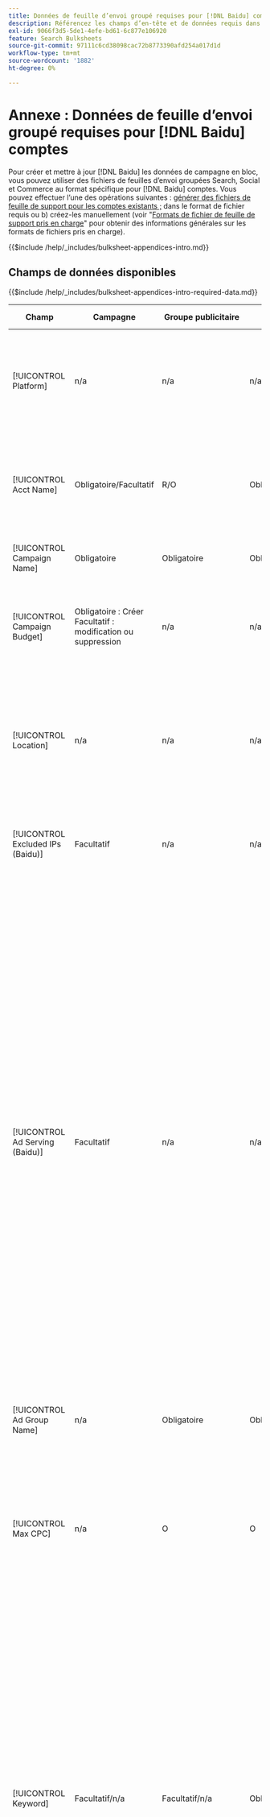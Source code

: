 ```yaml
---
title: Données de feuille d’envoi groupé requises pour [!DNL Baidu] comptes
description: Référencez les champs d’en-tête et de données requis dans les feuilles d’envoi groupées pour [!DNL Baidu] comptes.
exl-id: 9066f3d5-5de1-4efe-bd61-6c877e106920
feature: Search Bulksheets
source-git-commit: 97111c6cd38098cac72b8773390afd254a017d1d
workflow-type: tm+mt
source-wordcount: '1882'
ht-degree: 0%

---
```


# Annexe : Données de feuille d’envoi groupé requises pour [!DNL Baidu] comptes

Pour créer et mettre à jour [!DNL Baidu] les données de campagne en bloc, vous pouvez utiliser des fichiers de feuilles d’envoi groupées Search, Social et Commerce au format spécifique pour [!DNL Baidu] comptes. Vous pouvez effectuer l’une des opérations suivantes : [générer des fichiers de feuille de support pour les comptes existants ;](../bulksheet-download.md) dans le format de fichier requis ou b) créez-les manuellement (voir &quot;[Formats de fichier de feuille de support pris en charge](bulksheet-file-formats.md)&quot; pour obtenir des informations générales sur les formats de fichiers pris en charge).

{{$include /help/_includes/bulksheet-appendices-intro.md}}

<!-- Hiding because this is probably too long a list to be useful.

## Available header fields

Platform,Acct Name,Campaign Name,Campaign Budget,Location,Excluded IPs (Baidu), Ad Serving (Baidu),Ad Group Name,Max CPC,Keyword,Match Type,Ad Title,Description Line 1,Description Line 2,Display URL,Base URL,Destination URL,Custom URL Param,Campaign Status,Ad Group Status,Keyword Status,Ad Status,Location Status,[Advertiser-specific Label Classification],Campaign ID,Ad Group ID,Keyword ID,Ad ID,AMO ID,Error Message

{{$include /help/_includes/bulksheet-headers-note.md}}

-->

## Champs de données disponibles

{{$include /help/_includes/bulksheet-appendices-intro-required-data.md}}

| Champ | Campagne | Groupe publicitaire | Mot-clé | Publicité textuelle | Cible de l’emplacement | Description |
|----|----|----|----|----|----|----|
| [!UICONTROL Platform] | n/a | n/a | n/a | n/a | n/a | (Inclus dans les feuilles d’envoi groupées générées à des fins d’information) La plateforme publicitaire. Obligatoire, sauf si chaque ligne comprend un AMO ID pour l’entité. |
| [!UICONTROL Acct Name] | Obligatoire/Facultatif | R/O | Obligatoire/Facultatif | Obligatoire/Facultatif | Obligatoire/Facultatif | (Inclus dans les feuilles d’envoi groupées générées à des fins d’information) La plateforme publicitaire. Obligatoire, sauf si chaque ligne comprend un AMO ID pour l’entité. |
| [!UICONTROL Campaign Name] | Obligatoire | Obligatoire | Obligatoire | Obligatoire | Obligatoire | Nom unique qui identifie une campagne pour un compte. |
| [!UICONTROL Campaign Budget] | Obligatoire : Créer<br>Facultatif : modification ou suppression | n/a | n/a | n/a | n/a | Une limite de dépenses journalière pour la campagne, avec ou sans symboles monétaires et ponctuation. Cette valeur remplace mais ne peut pas dépasser le budget du compte. |
| [!UICONTROL Location] | n/a | n/a | n/a | n/a | Obligatoire | Emplacement géographique où placer des publicités pour la campagne. Pour exclure un emplacement, ajoutez un signe moins (`-`). Si vous ne saisissez pas de valeurs spécifiques pour la campagne, tous les emplacements sont ciblés. |
| [!UICONTROL Excluded IPs (Baidu)] | Facultatif | n/a | n/a | n/a | n/a | Adresses IP des sites web sur lesquels vos publicités ne doivent pas être affichées. Séparez plusieurs valeurs par des virgules. |
| [!UICONTROL Ad Serving (Baidu)] | Facultatif | n/a | n/a | n/a | n/a | À quelle fréquence diffusez-vous vos principales publicités les unes par rapport aux autres au sein d’un groupe publicitaire :<ul><li><i>Rotation</i> (valeur par défaut pour les nouvelles campagnes) : chacune de vos publicités entre dans la vente aux enchères d’annonces un nombre approximativement égal de fois, ce qui permet à Search, Social et Commerce de noter vos publicités non seulement au taux de clics publicitaires, mais également sur les conversions.</li><li><i>Optimiser :</i> Le réseau publicitaire favorise les publicités qui présentent un taux de clics publicitaires élevé et un score de qualité élevé. Ces publicités entrent plus souvent dans la vente aux enchères et au fil du temps, une seule publicité est favorisée. Ce résultat peut être incompatible avec vos objectifs d’optimisation et d’entreprise.</li></ul> |
| [!UICONTROL Ad Group Name] | n/a | Obligatoire | Obligatoire | Obligatoire | n/a | Nom unique qui identifie un groupe publicitaire. |
| [!UICONTROL Max CPC] | n/a | O | O | n/a | n/a | Coût maximum par clic (CPC), qui est le montant le plus élevé que vous payerez pour un clic publicitaire sur le réseau de recherche, avec ou sans symboles monétaires et ponctuation. Vous pouvez définir des valeurs pour les groupes publicitaires et les mots-clés. La valeur par défaut d’un nouveau mot-clé est héritée du niveau du groupe d’annonces. |
| [!UICONTROL Keyword] | Facultatif/n/a | Facultatif/n/a | Obligatoire | n/a | n/a | Chaîne du mot-clé.<br><br>Pour exclure un mot-clé au niveau du groupe publicitaire ou de la campagne, définissez la variable [!UICONTROL Match Type] to [!UICONTROL Negative]. Si la ligne comprend le nom du groupe publicitaire, le mot-clé est exclu du groupe publicitaire. Si la ligne ne contient pas le nom du groupe publicitaire, le mot-clé est exclu pour l’ensemble de la campagne.<br><br><b>Remarque :</b>La modification d’un mot-clé Baidu supprime le mot-clé existant et en crée un nouveau avec un nouvel identifiant de mot-clé. Vous pouvez toutefois modifier le type de correspondance sans supprimer le mot-clé existant. |
| [!UICONTROL Match Type] | Facultatif/n/a | Facultatif/n/a | Facultatif : Créer<br>Obligatoire/Facultatif : modification ou suppression | n/a | n/a | L’option de correspondance de mot-clé pour le mot-clé : <i>[!UICONTROL Broad]</i>, <i>[!UICONTROL Exact]</i>, <i>[!UICONTROL Phrase]</i>, <i>[!UICONTROL Negative Broad]</i>, ou <i>[!UICONTROL Negative Exact]</i>. Définissez des mots-clés négatifs au niveau de la campagne ou du groupe publicitaire.<br><br>Pour les nouveaux mots-clés, la valeur par défaut est <i>[!UICONTROL Broad]</i>. Une valeur pour le type de correspondance ou l’ID de mot-clé est nécessaire uniquement pour modifier un mot-clé avec plusieurs types de correspondance.<br><br><b>Remarque :</b>Vous pouvez modifier le type de correspondance d’une [!DNL Baidu] sans supprimer le mot-clé existant. |
| [!UICONTROL Ad Title] | n/a | n/a | n/a | Obligatoire | n/a | Titre d’une publicité. La longueur maximale est de 14 caractères codés sur deux octets ou 28 caractères codés sur un octet.<br><br><b>Remarque :</b> La modification de la copie de la publicité supprime la publicité existante et crée une nouvelle publicité avec les mêmes propriétés. |
| [!UICONTROL Description Line 1] | n/a | n/a | n/a | Obligatoire | n/a | Première ligne du corps d’une publicité. La longueur minimale est de quatre caractères codés sur deux octets ou huit caractères codés sur un octet, et la longueur maximale est de 20 caractères codés sur deux octets ou de 40 caractères codés sur un octet.<br><br><b>Remarque :</b> La modification de la copie de la publicité supprime la publicité existante et crée une nouvelle publicité avec les mêmes propriétés. |
| [!UICONTROL Description Line 2] | n/a | n/a | n/a | Obligatoire | n/a | La deuxième ligne du corps d’une publicité. La longueur minimale est de quatre caractères codés sur deux octets ou huit caractères codés sur un octet, et la longueur maximale est de 20 caractères codés sur deux octets ou de 40 caractères codés sur un octet.<br><br><b>Remarque :</b> La modification de la copie de la publicité supprime la publicité existante et crée une nouvelle publicité avec les mêmes propriétés. |
| [!UICONTROL Display URL] | n/a | n/a | n/a | Obligatoire | n/a | URL affichée dans une publicité. La longueur maximale est de 35 caractères sur un octet. |
| [!UICONTROL Base URL] | n/a | n/a | Facultatif | Obligatoire | n/a | URL de la page d’entrée vers laquelle les utilisateurs finaux sont pris lorsqu’ils cliquent sur votre publicité, y compris les paramètres d’ajout configurés pour la campagne ou le compte.<br><br>Les URL de base/finale au niveau du mot-clé remplacent les URL au niveau de la publicité et au-delà. |
| [!UICONTROL Destination URL] | n/a | n/a | n/a | n/a | n/a | (Inclus dans les feuilles d’envoi groupées générées à des fins d’information ; non publiés sur le réseau publicitaire) Pour les comptes avec des URL de destination, cette valeur est l’URL qui lie une publicité à une URL/page d’entrée de base sur le site web de l’annonceur (parfois via un autre site qui effectue le suivi des clics, puis redirige l’utilisateur vers la page d’entrée). Il comprend tous les paramètres d’ajout configurés pour la campagne ou le compte Search, Social &amp; Commerce. Si vous avez généré des URL de suivi, cette valeur est basée sur les paramètres de suivi définis dans les paramètres de votre compte et de vos campagnes. Si vous avez ajouté des paramètres spécifiques au réseau, ils peuvent être remplacés par les paramètres équivalents pour Search, Social et Commerce.<br><br>Pour les comptes dont l’URL finale est renseignée, cette colonne affiche la même valeur que la variable [!UICONTROL Base URL/Final URL column]. |
| [!UICONTROL Custom URL Param] | n/a | n/a | Facultatif | Facultatif | n/a | Données à remplacer par la variable `{custom_code}` variable dynamique lorsque la variable est incluse dans les paramètres de suivi pour le compte de recherche ou les paramètres de campagne. Pour insérer la valeur personnalisée dans l’URL de suivi, téléchargez le fichier de feuille d’envoi groupé à l’aide du [!UICONTROL Generate Tracking URLs] . |
| [!UICONTROL Campaign Status] | Facultatif : créez ou modifiez des<br>Obligatoire : Supprimer | n/a | n/a | n/a | n/a | Etat d&#39;affichage de l&#39;opération : <i>[!UICONTROL Active]</i>, <i>[!UICONTROL Paused]</i>, ou <i>[!UICONTROL Deleted]</i> (campagnes existantes uniquement). La valeur par défaut pour les nouvelles campagnes est <i>[!UICONTROL Active]</i>. Pour supprimer une campagne principale ou suspendue, saisissez la valeur &quot;[!UICONTROL Deleted]&quot;. |
| [!UICONTROL Ad Group Status] | n/a | Facultatif : créez ou modifiez des<br>Obligatoire : Supprimer | n/a | n/a | n/a | État d’affichage du groupe publicitaire : <i>[!UICONTROL Active]</i>, <i>[!UICONTROL Paused]</i>, ou <i>[!UICONTROL Deleted]</i> (groupes publicitaires existants uniquement). La valeur par défaut pour les nouveaux groupes publicitaires est <i>[!UICONTROL Active]</i>. Pour supprimer un groupe publicitaire principal ou en pause, saisissez la valeur &quot;[!UICONTROL Deleted]&quot;. |
| [!UICONTROL Keyword Status] | n/a | n/a | Facultatif : créez ou modifiez des<br>Obligatoire : Supprimer | n/a | n/a | L’état d’affichage du mot-clé : <i>[!UICONTROL Active]</i>, <i>[!UICONTROL Deleted]</i> (mots-clés existants uniquement), <i>[!UICONTROL Inactive]</i> (non modifiable), <i>[!UICONTROL Paused]</i> (mots-clés existants uniquement) ou <i>[!UICONTROL Pending]</i>(non modifiable). La valeur par défaut des nouveaux mots-clés est <i>[!UICONTROL Active]</i>.<br><br>Pour supprimer un mot-clé, saisissez la valeur <i>[!UICONTROL Deleted]</i>. |
| [!UICONTROL Ad Status] | n/a | n/a | n/a | Facultatif : créez ou modifiez des<br>Obligatoire : Supprimer | n/a | État d’affichage de la publicité : <i>[!UICONTROL Active]</i>(valeur par défaut pour les nouvelles publicités), <i>[!UICONTROL Deleted]</i> (publicités existantes uniquement), <i>[!UICONTROL Disapproved]</i> (non modifiable), <i>[!UICONTROL Inactive]</i> (non modifiable), <i>[!UICONTROL Paused]</i>, ou <i>[!UICONTROL Pending (not editable)]</i>.<br><br>Pour supprimer une publicité, saisissez la valeur <i>[!UICONTROL Deleted]</i>. |
| [!UICONTROL Location Status] | n/a | n/a | n/a | n/a | Facultatif : créez ou modifiez des<br>Obligatoire : Supprimer | État de la cible de l’emplacement : <i>[!UICONTROL Active]</i> ou <i>[!UICONTROL Deleted] (emplacements existants uniquement). La valeur par défaut pour les nouveaux emplacements est <i>[!UICONTROL Active]. Pour supprimer un emplacement principal, saisissez la valeur <i>[!UICONTROL Deleted]. |
| \[Classification d’étiquette spécifique au annonceur\] | Facultatif | Facultatif | Facultatif | Facultatif | n/a | (Nommé pour une classification d’étiquettes spécifique à l’annonceur, telle que &quot;Couleur&quot; pour une classification d’étiquettes appelée Couleur) Une valeur pour la classification spécifiée qui est associée à l’entité. Vous ne pouvez inclure qu’une seule valeur par classification par entité (par exemple, &quot;rouge&quot; pour la classification d’étiquettes &quot;Couleur&quot; pour la campagne A). La longueur maximale est de 100 caractères et la valeur peut inclure des caractères ASCII et non ASCII.<br><br>Les classifications d’étiquettes et leurs valeurs d’étiquettes sont appliquées à tous les composants enfants ; les nouveaux composants ajoutés ultérieurement sont automatiquement associés au libellé. <br><br>Le nom de la classification et la valeur de la classification ne sont pas sensibles à la casse. |
| [!UICONTROL Constraints] | Facultatif | Facultatif | Facultatif | n/a | n/a | Contrainte affectée à l’entité. Vous ne pouvez affecter qu’une seule contrainte par entité.<br><br>Les contraintes sont héritées par les entités enfants. Il n’est donc pas nécessaire de saisir des valeurs pour les entités enfants, sauf si vous souhaitez remplacer les valeurs héritées. |
| [!UICONTROL Campaign ID] | n/a : Créer<br>Obligatoire/Facultatif : modification et suppression | Facultatif | Facultatif | Facultatif | n/a | Identifiant unique qui identifie une campagne existante. Dans les fichiers CSV et TSV, il doit être précédé d’un guillemet simple (’).[^1] Obligatoire uniquement lorsque vous modifiez le nom de la campagne, à moins que la ligne ne contienne un AMO ID pour la campagne. |
| [!UICONTROL Ad Group ID] | n/a | n/a : Créer<br>Obligatoire/Facultatif : modification et suppression | Facultatif | Facultatif | n/a | Identifiant unique qui identifie un groupe publicitaire existant. Dans les fichiers CSV et TSV, il doit être précédé d’un guillemet simple (’).[^1] Obligatoire uniquement lorsque vous modifiez le nom du groupe publicitaire, sauf si la ligne inclut un AMO ID pour le groupe publicitaire. |
| [!UICONTROL Keyword ID] | n/a | n/a | n/a : Créer<br>Obligatoire/Facultatif : modification et suppression | n/a | n/a | Identifiant unique qui identifie un mot-clé existant. Dans les fichiers CSV et TSV, il doit être précédé d’un guillemet simple (’).[^1] Obligatoire uniquement lorsque vous modifiez le nom du mot-clé, sauf si la ligne comprend a) suffisamment de colonnes de propriétés pour identifier le mot-clé ou b) un AMO ID. |
| [!UICONTROL Ad ID] | n/a | n/a | n/a | n/a : Créer<br>Obligatoire/Facultatif : modification et suppression | n/a | Identifiant unique qui identifie un mot-clé existant. Dans les fichiers CSV et TSV, il doit être précédé d’un guillemet simple (’).[^1] Obligatoire uniquement lorsque vous modifiez le nom du mot-clé, sauf si la ligne comprend a) suffisamment de colonnes de propriétés pour identifier le mot-clé ou b) un AMO ID. |
| [!UICONTROL AMO ID] | n/a : Créer<br>Facultatif : modification et suppression | n/a : Créer<br>Facultatif : modification et suppression | n/a : Créer<br>Facultatif : modification et suppression | n/a : Créer<br>Facultatif : modification et suppression | n/a : Créer<br>Facultatif : modification et suppression | (Dans les feuilles d’envoi groupées générées) Une [!DNL Adobe]Identifiant unique généré pour une entité synchronisée. Pour les annonces de recherche réactive, l’AMO ID est requis pour modifier ou supprimer les annonces, sauf si vous incluez la variable [!UICONTROL Ad ID]. Pour modifier les données de tous les autres types d’entité avec un AMO ID, celui-ci doit les modifier ou les supprimer, sauf si vous incluez l’ID d’entité et l’ID d’entité parent.<br><br>Search, Social et Commerce utilise la valeur pour déterminer l’identité correcte à modifier, mais ne publie pas l’identifiant sur le réseau publicitaire. |
| [!UICONTROL EF Error Message] | n/a | n/a | n/a | n/a | n/a | (Inclus dans les feuilles d’envoi groupées générées à des fins d’information) Espace réservé pour l’affichage des messages d’erreur de Search, Social et Commerce concernant les données de la ligne ; les messages d’erreur sont inclus dans [!UICONTROL EF Errors] fichiers . Cette valeur n’est pas publiée sur le réseau publicitaire. |
| [!UICONTROL SE Error Message] | n/a | n/a | n/a | n/a | n/a | (Inclus dans les feuilles d’envoi groupées générées à des fins d’information) Espace réservé pour l’affichage des messages d’erreur du réseau publicitaire concernant les données de la ligne ; les messages d’erreur sont inclus dans [!UICONTROL SE Errors] fichiers . Cette valeur n’est pas publiée sur le réseau publicitaire. |

[^1]: Excel convertit les grands nombres en notation scientifique (par exemple, 2.12E+09 pour 2115585666) lorsqu’il ouvre le fichier. Pour afficher les chiffres de la notation standard, sélectionnez n’importe quelle cellule de la colonne et cliquez dans la barre de formule.

>[!MORELIKETHIS]
>
>* [Annexe : Erreurs de feuilles d’envoi groupé](../bulksheet-errors.md)
>* [Opérations que vous pouvez effectuer dans des feuilles d’envoi groupées](bulksheet-operations.md)
>* [Formats de fichiers de feuille d’envoi groupé pris en charge](bulksheet-file-formats.md)
>* [Téléchargement/création d’un fichier de feuille d’envoi groupé](../bulksheet-download.md)
>* [Formats de suivi des clics pour [!DNL Naver]](/help/search-social-commerce/tracking/formats-click-tracking-naver.md)
>* [Télécharger un fichier de feuille d’envoi groupé ou un fichier d’erreur corrigé](../bulksheet-upload.md)
